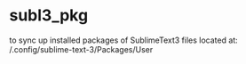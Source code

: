 # subl3_pkg
to sync up installed packages of SublimeText3
files located at:
<HOME>/.config/sublime-text-3/Packages/User
